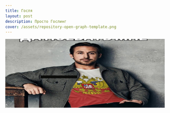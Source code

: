 ```yaml
---
title: Госля
layout: post
description: Просто Гослинг
cover: /assets/repository-open-graph-template.png
---
```

![](/assets/repository-open-graph-template.png)